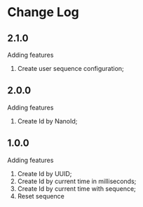 # Change Log

## 2.1.0

Adding features

1. Create user sequence configuration;

## 2.0.0

Adding features

1. Create Id by NanoId;

## 1.0.0

Adding features

1. Create Id by UUID;
2. Create Id by current time in milliseconds;
3. Create Id by current time with sequence;
4. Reset sequence
